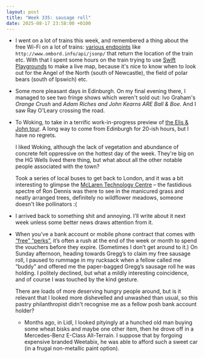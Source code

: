```yaml
---
layout: post
title: "Week 335: sausage roll"
date: 2025-08-17 23:58:00 +0100
---
```


- I went on a lot of trains this week, and remembered a thing about the free Wi-Fi on a lot of trains: [various endpoints](https://www.trefor.net/2012/11/13/train-wifi-the-unexpurgated-truth/#comment-153916) like `http://www.ombord.info/api/jsonp/` that return the location of the train etc. With that I spent some hours on the train trying to use [Swift Playgrounds](https://www.apple.com/uk/swift/playgrounds/) to make a live map, because it's nice to know when to look out for the Angel of the North (south of Newcastle), the field of polar bears (south of Ipswich) etc.

- Some more pleasant days in Edinburgh. On my final evening there, I managed to see two fringe shows which weren't sold out: Ivo Graham's <i>Orange Crush</i> and <i>Adam Riches and John Kearns ARE Ball & Boe</i>. And I saw Ray O'Leary crossing the road.

- To Woking, to take in a terrific work-in-progress preview of [the Elis & John tour](https://elisandjohnmerch.com/ "that feels significant"). A long way to come from Edinburgh for 20-ish hours, but I have no regrets.

  I liked Woking, although the lack of vegetation and abundance of concrete felt oppressive on the hottest day of the week. They're big on the HG Wells lived there thing, but what about all the other notable people associated with the town?

  Took a series of local buses to get back to London, and it was a bit interesting to glimpse the [McLaren Technology Centre](https://bustimes.org/stops/40004401099A) – the fastidious spectre of Ron Dennis was there to see in the manicured grass and neatly arranged trees, definitely no wildflower meadows, someone doesn't like pollinators :(

- I arrived back to something shit and annoying. I'll write about it next week unless some better news draws attention from it.

- When you’ve a bank account or mobile phone contract that comes with [“free” “perks”](/2024/11/week-296), it’s often a rush at the end of the week or month to spend the vouchers before they expire. (Sometimes I don’t get around to it.) On Sunday afternoon, heading towards Gregg’s to claim my free sausage roll, I paused to rummage in my rucksack when a fellow called me “buddy” and offered me the paper-bagged Gregg’s sausage roll he was holding. I politely declined, but what a mildly interesting coincidence, and of course I was touched by the kind gesture.

  There are loads of more deserving hungry people around, but is it relevant that I looked more dishevelled and unwashed than usual, so this pastry philanthropist didn't recognise me as a fellow posh bank account holder?

  - Months ago, in Lidl, I looked pityingly at a hunched old man buying some wheat bisks and maybe one other item, then he drove off in a Mercedes-Benz E-Class All-Terrain. I suppose that by forgoing expensive branded Weetabix, he was able to afford such a sweet car (in a frugal non-metallic paint option).
